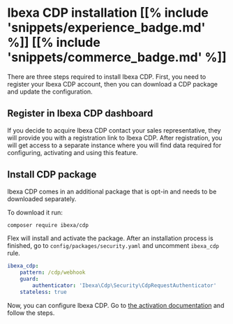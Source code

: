 # Ibexa CDP installation [[% include 'snippets/experience_badge.md' %]] [[% include 'snippets/commerce_badge.md' %]]

There are three steps required to install Ibexa CDP.
First, you need to register your Ibexa CDP account, then you can download a CDP package and update the configuration. 

## Register in Ibexa CDP dashboard

If you decide to acquire Ibexa CDP contact your sales representative,
they will provide you with a registration link to Ibexa CDP.
After registration, you will get access to a separate instance
where you will find data required for configuring, activating and using this feature.

## Install CDP package

Ibexa CDP comes in an additional package that is opt-in and needs to be downloaded separately.

To download it run:

```bash
composer require ibexa/cdp
```

Flex will install and activate the package.
After an installation process is finished, go to `config/packages/security.yaml`
and uncomment `ibexa_cdp` rule.

```yaml
ibexa_cdp:
    pattern: /cdp/webhook
    guard:
        authenticator: 'Ibexa\Cdp\Security\CdpRequestAuthenticator'
    stateless: true
```

Now, you can configure Ibexa CDP.
Go to [the activation documentation](cdp_activation.md) and follow the steps.
